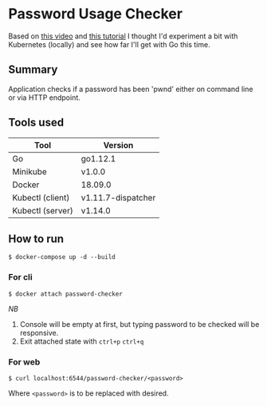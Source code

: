 # Password Usage Checker
Based on [this video](https://www.youtube.com/watch?v=hhUb5iknVJs) and [this tutorial](https://medium.com/google-cloud/kubernetes-110-your-first-deployment-bf123c1d3f8) I thought I'd experiment a bit with Kubernetes (locally) and see how far I'll get with Go this time.

## Summary
Application checks if a password has been 'pwnd' either on command line or via HTTP endpoint. 

## Tools used
| Tool | Version |
| ---- | ------- |
| Go | go1.12.1 |
| Minikube | v1.0.0 |
| Docker | 18.09.0 |
| Kubectl  (client) | v1.11.7-dispatcher |
| Kubectl  (server) | v1.14.0 |

## How to run
```
$ docker-compose up -d --build
```
### For cli
```
$ docker attach password-checker
```
_NB_
1. Console will be empty at first, but typing password to be checked will be responsive.
1. Exit attached state with `ctrl+p` `ctrl+q`
### For web
```
$ curl localhost:6544/password-checker/<password>
```
Where `<password>` is to be replaced with desired.
